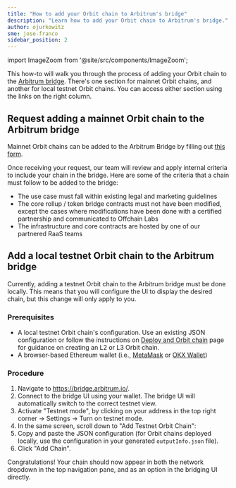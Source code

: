 ```yaml
---
title: "How to add your Orbit chain to Arbitrum's bridge"
description: "Learn how to add your Orbit chain to Arbitrum's bridge."
author: ojurkowitz
sme: jose-franco
sidebar_position: 2
---
```


import ImageZoom from '@site/src/components/ImageZoom';

This how-to will walk you through the process of adding your Orbit chain to the [Arbitrum bridge](https://bridge.arbitrum.io/). There's one section for mainnet Orbit chains, and another for local testnet Orbit chains. You can access either section using the links on the right column.

## Request adding a mainnet Orbit chain to the Arbitrum bridge

Mainnet Orbit chains can be added to the Arbitrum Bridge by filling out [this form](https://github.com/OffchainLabs/arbitrum-token-bridge/issues/new/choose).

Once receiving your request, our team will review and apply internal criteria to include your chain in the bridge. Here are some of the criteria that a chain must follow to be added to the bridge:

- The use case must fall within existing legal and marketing guidelines
- The core rollup / token bridge contracts must not have been modified, except the cases where modifications have been done with a certified partnership and communicated to Offchain Labs
- The infrastructure and core contracts are hosted by one of our partnered RaaS teams

## Add a local testnet Orbit chain to the Arbitrum bridge

Currently, adding a testnet Orbit chain to the Arbitrum bridge must be done locally. This means that you will configure the UI to display the desired chain, but this change will only apply to you.

### Prerequisites

- A local testnet Orbit chain's configuration. Use an existing JSON configuration or follow the instructions on [Deploy and Orbit chain](https://docs.arbitrum.io/launch-orbit-chain/orbit-sdk-introduction) page for guidance on creating an L2 or L3 Orbit chain.
- A browser-based Ethereum wallet (i.e., [MetaMask](https://metamask.io/) or [OKX Wallet](https://www.okx.com/web3))

### Procedure

1. Navigate to https://bridge.arbitrum.io/.
2. Connect to the bridge UI using your wallet. The bridge UI will automatically switch to the correct testnet view.
3. Activate "Testnet mode", by clicking on your address in the top right corner -> Settings -> Turn on testnet mode.
4. In the same screen, scroll down to "Add Testnet Orbit Chain":
   <ImageZoom src="/img/orbit-bridge-testnet-mode.png" alt="Orbit bridge" className="img-600px" />
5. Copy and paste the JSON configuration (for Orbit chains deployed locally, use the configuration in your generated `outputInfo.json` file).
6. Click "Add Chain".

Congratulations! Your chain should now appear in both the network dropdown in the top navigation pane, and as an option in the bridging UI directly.
